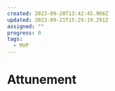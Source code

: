 ```yaml
---
created: 2023-09-20T13:42:45.966Z
updated: 2023-09-21T15:29:19.291Z
assigned: ""
progress: 0
tags:
  - MVP
---
```


# Attunement

